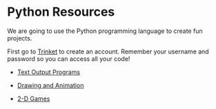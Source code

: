 # Python Resources

We are going to use the Python programming language to create fun projects. 

First go to [Trinket](https://trinket.io/home) to create an account. Remember your username and password so you can access all your code!

* [Text Output Programs](../master/Text%20Output%20Programs)

* [Drawing and Animation](../master/Drawing%20and%20Animation)

* [2-D Games](../master/2-D%20Games)
